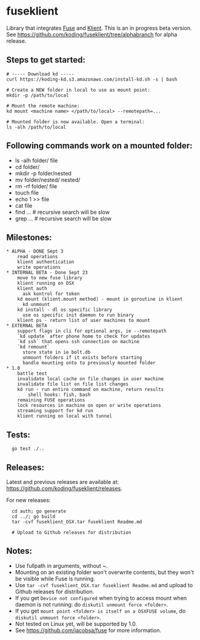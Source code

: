 # fuseklient

Library that integrates [Fuse](https://github.com/bazil/fuse) and [Klient](https://github.com/koding/klient). This is an in progress beta version. See https://github.com/koding/fuseklient/tree/alphabranch for alpha release.

## Steps to get started:

    # ----- Download kd -----
    curl https://koding-kd.s3.amazonaws.com/install-kd.sh -s | bash

    # Create a NEW folder in local to use as mount point:
    mkdir -p /path/to/local

    # Mount the remote machine:
    kd mount <machine name> </path/to/local> --remotepath=...

    # Mounted folder is now available. Open a terminal:
    ls -alh /path/to/local

## Following commands work on a mounted folder:

  * ls -alh folder/ file
  * cd folder/
  * mkdir -p folder/nested
  * mv folder/nested/ nested/
  * rm -rf folder/ file
  * touch file
  * echo 1 >> file
  * cat file
  * find ... # recursive search will be slow
  * grep ... # recursive search will be slow

## Milestones:

    * ALPHA - DONE Sept 3
        read operations
        klient authentication
        write operations
    * INTERNAL BETA - Done Sept 23
        move to new fuse library
        klient running on OSX
        klient auth
          ask kontrol for token
        kd mount (klient.mount method) - mount in goroutine in klient
          kd unmount
        kd install - dl os specific library
          use os specific init daemon to run binary
        klient ps - return list of user machines to mount
    * EXTERNAL BETA
        support flags in cli for optional args, ie --remotepath
        `kd update` after phone home to check for updates
        `kd ssh` that opens ssh connection on machine
        `kd remount`
          store state in ie bolt.db
          unmount folders if it exists before starting
          handle mounting onto to previously mounted folder
    * 1.0
        battle test
        invalidate local cache on file changes in user machine
        invalidate file list on file list changes
        kd run - run entire command on machine, return results
            shell hooks: fish, bash
        remaining FUSE operations
        lock resources in machine on open or write operations
        streaming support for kd run
        klient running on local with tunnel

## Tests:

      go test ./..

## Releases:

  Latest and previous releases are available at: https://github.com/koding/fuseklient/releases.

  For new releases:

      cd auth; go generate
      cd ../; go build
      tar -cvf fuseklient_OSX.tar fuseklient Readme.md

      # Upload to Github releases for distribution

## Notes:

  * Use fullpath in arguments, without ~.
  * Mounting on an existing folder won't overwrite contents, but they won't be visible while Fuse is running.
  * Use `tar -cvf fuseklient_OSX.tar fuseklient Readme.md` and upload to Github releases for distribution.
  * If you get `Device not configured` when trying to access mount when daemon is not running: do `diskutil unmount force <folder>`.
  * If you get `mount point <folder> is itself on a OSXFUSE volume`, do `diskutil unmount force <folder>`.
  * Not tested on Linux yet, will be supported by 1.0.
  * See https://github.com/jacobsa/fuse for more information.
